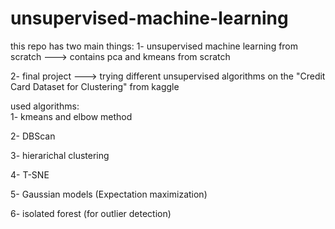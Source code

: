# unsupervised-machine-learning

this repo has two main things:
1- unsupervised machine learning from scratch ---> contains pca and kmeans from scratch

2- final project ---> trying different unsupervised algorithms on the "Credit Card Dataset for Clustering" from kaggle

used algorithms: <br>
1- kmeans and elbow method

2- DBScan

3- hierarichal clustering

4- T-SNE

5- Gaussian models (Expectation maximization)

6- isolated forest (for outlier detection)
